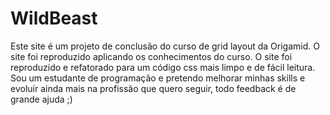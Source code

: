 # WildBeast
Este site é um projeto de conclusão do curso de grid layout da Origamid. O site foi reproduzido aplicando os conhecimentos do curso.
O site foi reproduzido e refatorado para um código css mais limpo e de fácil leitura.
Sou um estudante de programação e pretendo melhorar minhas skills e evoluir ainda mais na profissão que quero seguir, todo feedback é de grande ajuda ;)
